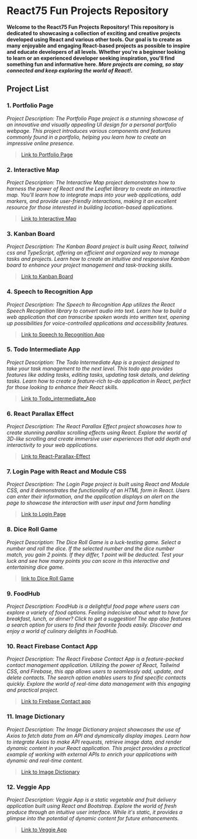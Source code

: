 # React75 Fun Projects Repository
**Welcome to the React75 Fun Projects Repository! This repository is dedicated to showcasing a collection of exciting and creative projects developed using React and various other tools. Our goal is to create as many enjoyable and engaging React-based projects as possible to inspire and educate developers of all levels. Whether you're a beginner looking to learn or an experienced developer seeking inspiration, you'll find something fun and informative here. *More projects are coming, so stay connected and keep exploring the world of React!*.**

## Project List
### 1. Portfolio Page
*Project Description: The Portfolio Page project is a stunning showcase of an innovative and visually appealing UI design for a personal portfolio webpage. This project introduces various components and features commonly found in a portfolio, helping you learn how to create an impressive online presence.* 
> [Link to Portfolio Page](https://react75-landingpage-1.vercel.app/)

### 2. Interactive Map
*Project Description: The Interactive Map project demonstrates how to harness the power of React and the Leaflet library to create an interactive map. You'll learn how to integrate maps into your web applications, add markers, and provide user-friendly interactions, making it an excellent resource for those interested in building location-based applications.*
> [Link to Interactive Map](https://react75-interactive-map-2.vercel.app/)

### 3. Kanban Board
*Project Description: The Kanban Board project is built using React, tailwind css and TypeScript, offering an efficient and organized way to manage tasks and projects. Learn how to create an intuitive and responsive Kanban board to enhance your project management and task-tracking skills.*
> [Link to Kanban Board](https://react75-kanban-board-3.vercel.app/)

### 4. Speech to Recognition App
*Project Description: The Speech to Recognition App utilizes the React Speech Recognition library to convert audio into text. Learn how to build a web application that can transcribe spoken words into written text, opening up possibilities for voice-controlled applications and accessibility features.*
> [Link to Speech to Recognition App](https://react75-speech-to-recognition-app-4.vercel.app/)

### 5. Todo Intermediate App
*Project Description: The Todo Intermediate App is a project designed to take your task management to the next level. This todo app provides features like adding tasks, editing tasks, updating task details, and deleting tasks. Learn how to create a feature-rich to-do application in React, perfect for those looking to enhance their React skills.*
> [Link to Todo_intermediate_App](https://react75-todo-app-5.vercel.app/)

### 6. React Parallax Effect
*Project Description: The React Parallax Effect project showcases how to create stunning parallax scrolling effects using React. Explore the world of 3D-like scrolling and create immersive user experiences that add depth and interactivity to your web applications.*
> [Link to React-Parallax-Effect](https://react75-react-tilting-ffect-6-8o6y1zuwe-ritanshrajput.vercel.app/)

### 7. Login Page with React and Module CSS
*Project Description: The Login Page project is built using React and Module CSS, and it demonstrates the functionality of an HTML form in React. Users can enter their information, and the application displays an alert on the page to showcase the interaction with user input and form handling*
> [Link to Login Page](https://react75-login-page-7.vercel.app/)

### 8. Dice Roll Game
*Project Description: The Dice Roll Game is a luck-testing game. Select a number and roll the dice. If the selected number and the dice number match, you gain 2 points. If they differ, 1 point will be deducted. Test your luck and see how many points you can score in this interactive and entertaining dice game.*
> [ link to Dice Roll Game](https://react75-dice-roll-game-8-uh6hendty-ritanshrajput.vercel.app/)

### 9. FoodHub
*Project Description: FoodHub is a delightful food page where users can explore a variety of food options. Feeling indecisive about what to have for breakfast, lunch, or dinner? Click to get a suggestion! The app also features a search option for users to find their favorite foods easily. Discover and enjoy a world of culinary delights in FoodHub.*

### 10. React Firebase Contact App
*Project Description: The React Firebase Contact App is a feature-packed contact management application. Utilizing the power of React, Tailwind CSS, and Firebase, this app allows users to seamlessly add, update, and delete contacts. The search option enables users to find specific contacts quickly. Explore the world of real-time data management with this engaging and practical project.*
> [Link to Firebase Contact app](https://react75-firebase-contact-app-10.vercel.app/)

### 11. Image Dictionary
*Project Description: The Image Dictionary project showcases the use of Axios to fetch data from an API and dynamically display images. Learn how to integrate Axios to make API requests, retrieve image data, and render dynamic content in your React application. This project provides a practical example of working with external APIs to enrich your applications with dynamic and real-time content.*
> [Link to Image Dictionary](https://react75-image-dictionary-11-j48k3wzty-ritanshrajput.vercel.app)

### 12. Veggie App
*Project Description: Veggie App is a static vegetable and fruit delivery application built using React and Bootstrap. Explore the world of fresh produce through an intuitive user interface. While it's static, it provides a glimpse into the potential of dynamic content for future enhancements.*
> [Link to Veggie App](https://react75-veggie-app-12-topd79wns-ritanshrajput.vercel.app)

